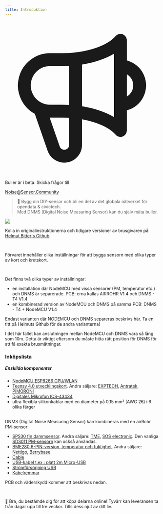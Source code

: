 ```yaml
---
title: Introduktion
---
```

 
  <div class="max-w-screen-xl mx-auto pb-5">
    <div class="p-2 rounded-lg bg-indigo-100 shadow-lg sm:p-3">
    <div class="flex items-center">
          <span class="p-2 rounded-lg bg-indigo-500">
            <svg class="h-8 w-8 text-white" fill="none" viewBox="0 0 24 24" stroke="currentColor">
              <path stroke-linecap="round" stroke-linejoin="round" stroke-width="2" d="M11 5.882V19.24a1.76 1.76 0 01-3.417.592l-2.147-6.15M18 13a3 3 0 100-6M5.436 13.683A4.001 4.001 0 017 6h1.832c4.1 0 7.625-1.234 9.168-3v14c-1.543-1.766-5.067-3-9.168-3H7a3.988 3.988 0 01-1.564-.317z" />
            </svg>
          </span>
        <div class="flex-wrap flex">
          <p class="pt-1 text-indigo-700 font-medium">
              Buller är i beta. Skicka frågor till</p>
        <a href="mailto:Noise@Sensor.Community" class="ml-1 font-medium underline text-white hover:text-yellow-600">
                Noise@Sensor.Community</a>
        </div>
    </div>
  </div>
</div>


> 🚧 Bygg din DIY-sensor och bli en del av det globala nätverket för opendata & civictech. <br> Med DNMS (Digital Noise Measuring Sensor) kan du själv mäta buller.

 <img src="../docs/dnms/dnms-noise-measuring-sensor-kit.jpg" style="display: block; margin: 1em 0"/>

Kolla in originalinstruktionerna och tidigare versioner av brusgivaren på [Helmut Bitter's Github](https://github.com/hbitter/DNMS/tree/master/Manual).

<br>

Förvaret innehåller olika inställningar för att bygga sensorn med olika typer av kort och kretskort.

 <br>
 
 Det finns två olika typer av inställningar:
  
 * en installation där NodeMCU med vissa sensorer (PM, temperatur etc.) och DNMS är separerade. PCB: erna kallas AIRROHR V1.4 och DNMS - T4 V1.4
 * en kombinerad version av NodeMCU och DNMS på samma PCB: DNMS - T4 + NodeMCU V1.4
   
  Endast varianten där NODEMCU och DNMS separeras beskrivs här. Ta en titt på Helmuts Github för de andra varianterna!
  
   I det här fallet kan anslutningen mellan NodeMCU och DNMS vara så lång som 10m. Detta är viktigt eftersom du måste hitta rätt position för DNMS för att få exakta brusmätningar.

### Inköpslista

##### Enskilda komponenter
* [NodeMCU ESP8266 CPU/WLAN](https://www.aliexpress.com/wholesale?groupsort=1&SortType=price_asc&SearchText=nodemcu+v3+esp8266+ch340)
* [Teensy 4.0 utvecklingskort](https://www.pjrc.com/store/teensy40.html). Andra säljare: [EXPTECH](https://www.exp-tech.de/plattformen/teensy/9596/teensy-4.0-development-board), [Antratek](https://www.antratek.de/teensy-4-0?gclid=EAIaIQobChMIydqP3t2Y6wIVhtKyCh1IagurEAQYASABEgJAKPD_BwE), [PIMORONI](https://shop.pimoroni.com/products/teensy-4-0-development-board)
* [Digitales Mikrofon ICS-43434](https://www.tindie.com/products/onehorse/ics43434-i2s-digital-microphone/)
* ultra flexibla silikonkablar med en diameter på 0,15 mm² (AWG 26) i 6 olika färger
<br>
DNMS (Digital Noise Measuring Sensor) kan kombineras med en airRohr PM-sensor:

* [SPS30 fin dammsensor](https://www.sparkfun.com/products/15103). Andra säljare: [TME](https://www.tme.eu/de/details/sps30/gassensoren/sensirion/1-101638-10/?brutto=1&gclid=EAIaIQobChMI-63cmP6Y6wIVDM53Ch1hNwmGEAYYASABEgLp5PD_BwE), [SOS electronic](https://www.soselectronic.de/products/sensirion/sps30-2-304234?gclid=EAIaIQobChMIsYW85oOZ6wIVAtGyCh0f8wU_EAYYASABEgK8PfD_BwE). Den vanliga [SDS011 PM-sensorn](https://de.aliexpress.com/wholesale?catId=0&initiative_id=AS_20200813122806&SearchText=sds011) kan också användas.
* [BME280 6-PIN-version, temperatur och fuktighet](https://www.aliexpress.com/wholesale?catId=0&initiative_id=SB_20200308040440&SearchText=bme280+-5V+%2B3.3V). Andra säljare: [Nettigo](https://nettigo.eu/products/module-pressure-humidity-and-temperature-sensor-bosch-bme280), [Berrybase](https://www.berrybase.de/bauelemente/sensoren-module/feuchtigkeit/bme680-breakout-board-4in1-sensor-f-252-r-temperatur-luftfeuchtigkeit-luftdruck-und-luftg-252-t)
* [Cable](http://www.aliexpress.com/wholesale?groupsort=1&SortType=price_asc&SearchText=Dupont+cable+20cm+female-female)
* [USB-kabel t.ex.: platt 2m Micro-USB](https://www.aliexpress.com/wholesale?catId=0&initiative_id=SB_20200308040708&SearchText=micro+usb+flat+cable+2m)
* [Strömförsörjning USB](https://www.aliexpress.com/wholesale?catId=0&initiative_id=SB_20200308040834&SearchText=single+micro+usb+eu+power+supply)
* [Kabelremmar](https://www.aliexpress.com/wholesale?catId=0&initiative_id=SB_20200308040852&SearchText=cable+straps)

PCB och väderskydd kommer att beskrivas nedan.

<br>

🙌 Bra, du bestämde dig för att köpa delarna online!
Tyvärr kan leveransen ta från dagar upp till tre veckor.
Tills dess njut av ditt liv️.